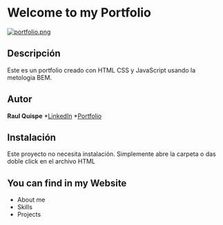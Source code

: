 # Welcome to my Portfolio
[![portfolio.png](https://i.postimg.cc/Kzqx2fSb/portfolio.png)](https://postimg.cc/R6Hj1cZp)

## Descripción
Este es un portfolio creado con HTML CSS y JavaScript usando la metologia BEM.

## Autor 
**Raul Quispe**
*[LinkedIn](https://www.linkedin.com/in/raul-kevin-quispe-diaz/)
*[Portfolio](raulqd.github.io)

## Instalación
Este proyecto no necesita instalación. Simplemente abre la carpeta o das doble click en el archivo HTML


## You can find in my Website
* About me
* Skills
* Projects
